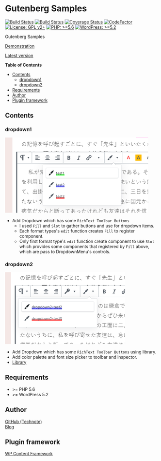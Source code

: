 # Gutenberg Samples

[![Build Status](https://github.com/technote-space/gutenberg-samples/workflows/Build/badge.svg)](https://github.com/technote-space/gutenberg-samples/actions)
[![Build Status](https://travis-ci.com/technote-space/gutenberg-samples.svg?branch=master)](https://travis-ci.com/technote-space/gutenberg-samples)
[![Coverage Status](https://coveralls.io/repos/github/technote-space/gutenberg-samples/badge.svg?branch=master)](https://coveralls.io/github/technote-space/gutenberg-samples?branch=master)
[![CodeFactor](https://www.codefactor.io/repository/github/technote-space/gutenberg-samples/badge)](https://www.codefactor.io/repository/github/technote-space/gutenberg-samples)
[![License: GPL v2+](https://img.shields.io/badge/License-GPL%20v2%2B-blue.svg)](http://www.gnu.org/licenses/gpl-2.0.html)
[![PHP: >=5.6](https://img.shields.io/badge/PHP-%3E%3D5.6-orange.svg)](http://php.net/)
[![WordPress: >=5.2](https://img.shields.io/badge/WordPress-%3E%3D5.2-brightgreen.svg)](https://wordpress.org/)

Gutenberg Samples

[Demonstration](https://technote-space.github.io/gutenberg-samples)

[Latest version](https://github.com/technote-space/gutenberg-samples/releases/latest/download/release.zip)

<!-- START doctoc generated TOC please keep comment here to allow auto update -->
<!-- DON'T EDIT THIS SECTION, INSTEAD RE-RUN doctoc TO UPDATE -->
**Table of Contents**

- [Contents](#contents)
  - [dropdown1](#dropdown1)
  - [dropdown2](#dropdown2)
- [Requirements](#requirements)
- [Author](#author)
- [Plugin framework](#plugin-framework)

<!-- END doctoc generated TOC please keep comment here to allow auto update -->

## Contents
### dropdown1  
![dropdown1](https://raw.githubusercontent.com/technote-space/gutenberg-samples/master/screenshot-1.png)
  - Add Dropdown which has some `RichText Toolbar Buttons`
    - I used `Fill` and `Slot` to gather buttons and use for dropdown items.
    - Each format types's `edit` function creates `Fill` to register component.
    - Only first format type's `edit` function create component to use `Slot`  
    which provides some components that registered by `Fill` above,  
    which are pass to DropdownMenu's controls.
### dropdown2  
![dropdown2](https://raw.githubusercontent.com/technote-space/gutenberg-samples/master/screenshot-2.png)
  - Add Dropdown which has some `RichText Toolbar Buttons` using library.
  - Add color palette and font size picker to toolbar and inspector.
  - [Library](https://github.com/technote-space/register-grouped-format-type)

## Requirements
- \>= PHP 5.6
- \>= WordPress 5.2

## Author
[GitHub (Technote)](https://github.com/technote-space)  
[Blog](https://technote.space)

## Plugin framework
[WP Content Framework](https://github.com/wp-content-framework/core)
